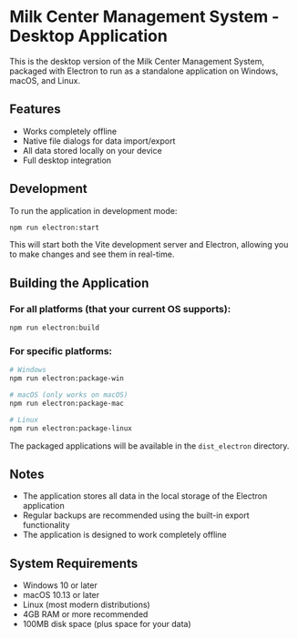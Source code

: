 
# Milk Center Management System - Desktop Application

This is the desktop version of the Milk Center Management System, packaged with Electron to run as a standalone application on Windows, macOS, and Linux.

## Features

- Works completely offline
- Native file dialogs for data import/export
- All data stored locally on your device
- Full desktop integration

## Development

To run the application in development mode:

```bash
npm run electron:start
```

This will start both the Vite development server and Electron, allowing you to make changes and see them in real-time.

## Building the Application

### For all platforms (that your current OS supports):

```bash
npm run electron:build
```

### For specific platforms:

```bash
# Windows
npm run electron:package-win

# macOS (only works on macOS)
npm run electron:package-mac

# Linux
npm run electron:package-linux
```

The packaged applications will be available in the `dist_electron` directory.

## Notes

- The application stores all data in the local storage of the Electron application
- Regular backups are recommended using the built-in export functionality
- The application is designed to work completely offline

## System Requirements

- Windows 10 or later
- macOS 10.13 or later
- Linux (most modern distributions)
- 4GB RAM or more recommended
- 100MB disk space (plus space for your data)
